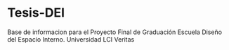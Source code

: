 # Tesis-DEI
Base de informacion para el Proyecto Final de Graduación Escuela Diseño del Espacio Interno. Universidad LCI Veritas
